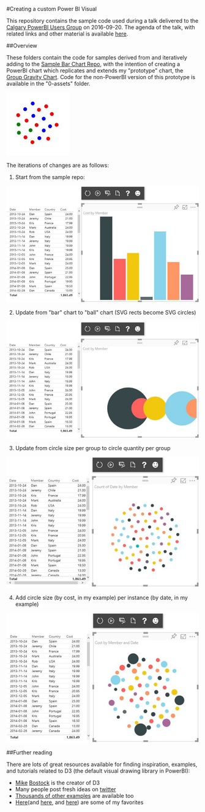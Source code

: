 #Creating a custom Power BI Visual

This repository contains the sample code used during a talk delivered to the [Calgary PowerBI Users Group](https://yycpug.tidyhq.com/) on 2016-09-20. The agenda of the talk, with related links and other material is available [here](http://dankronstal.azurewebsites.net/pbidemo/index.html).

##Overview

These folders contain the code for samples derived from and iteratively adding to the [Sample Bar Chart Repo](https://github.com/Microsoft/PowerBI-visuals-sampleBarChart), with the intention of creating a PowerBI chart which replicates and extends my "prototype" chart, the [Group Gravity Chart](http://dankronstal.azurewebsites.net/pbidemo/samples/groupGravity.html). Code for the non-PowerBI version of this prototype is available in the "0-assets" folder.

![](0-assets/groupGravityChartProto.jpg)

The iterations of changes are as follows:

1. Start from the sample repo:

![](0-assets/barChartSample.jpg)

2. Update from "bar" chart to "ball" chart (SVG rects become SVG circles)

![](0-assets/ballChart.jpg)

3. Update from circle size per group to circle quantity per group

![](0-assets/groupGravityChart.jpg)

4. Add circle size (by cost, in my example) per instance (by date, in my example)

![](0-assets/groupGravitySizeChart.jpg)

##Further reading

There are lots of great resources available for finding inspiration, examples, and tutorials related to D3 (the default visual drawing library in PowerBI):
* [Mike](http://bl.ocks.org/mbostock) [Bostock](https://bost.ocks.org/mike/) is the creator of D3
* Many people post fresh ideas on [twitter](https://twitter.com/hashtag/d3js)
* [Thousands of other examples](http://techslides.com/over-2000-d3-js-examples-and-demos) are available too
* [Here](http://www.janwillemtulp.com/water/)(and [here](http://www.visualcinnamon.com/2015/08/stretched-chord.html), and [here](http://tulpinteractive.com/close-votes/)) are some of my favorites